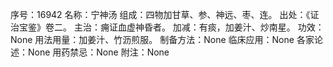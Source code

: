 序号：16942
名称：宁神汤
组成：四物加甘草、参、神远、枣、连。
出处：《证治宝鉴》卷二。
主治：痈证血虚神昏者。
加减：有痰，加姜汁、炒南星。
功效：None
用法用量：加姜汁、竹沥煎服。
制备方法：None
临床应用：None
各家论述：None
用药禁忌：None
附注：None
